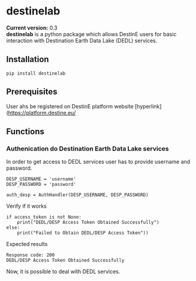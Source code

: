 # destinelab
**Current version:** 0.3  
**destinelab** is a python package which allows DestinE users for basic interaction with Destination Earth Data Lake (DEDL) services.  
## Installation  
```
pip install destinelab
```
## Prerequisites
User ahs be registered on DestinE platform website [hyperlink](https://platform.destine.eu/
## Functions

### Authenication do Destination Earth Data Lake services
In order to get access to DEDL services user has to provide username and password.

```
DESP_USERNAME = 'username'
DESP_PASSWORD = 'password'

auth_desp = AuthHandler(DESP_USERNAME, DESP_PASSWORD)
```
Verify if it works 
```
if access_token is not None:
    print("DEDL/DESP Access Token Obtained Successfully")
else:
    print("Failed to Obtain DEDL/DESP Access Token"))
```
Expected results
```
Response code: 200
DEDL/DESP Access Token Obtained Successfully
```
Now, it is possible to deal with DEDL services.
